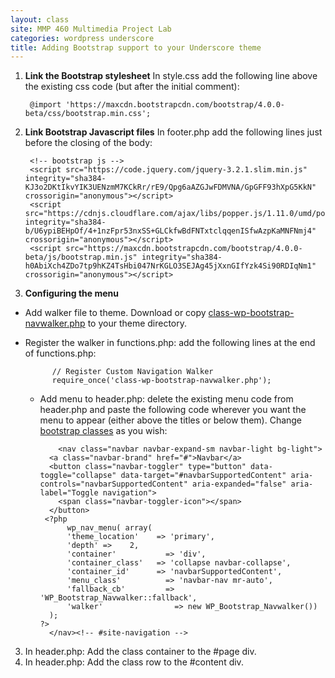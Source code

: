 ```yaml
---
layout: class
site: MMP 460 Multimedia Project Lab
categories: wordpress underscore
title: Adding Bootstrap support to your Underscore theme
---
```

1. **Link the Bootstrap stylesheet**
In style.css add the following line above the existing css code (but after the initial comment): 
  
        @import 'https://maxcdn.bootstrapcdn.com/bootstrap/4.0.0-beta/css/bootstrap.min.css';
  
2. **Link Bootstrap Javascript files**
In footer.php add the following lines just before the closing of the body:

        <!-- bootstrap js -->
        <script src="https://code.jquery.com/jquery-3.2.1.slim.min.js" integrity="sha384-KJ3o2DKtIkvYIK3UENzmM7KCkRr/rE9/Qpg6aAZGJwFDMVNA/GpGFF93hXpG5KkN" crossorigin="anonymous"></script>
        <script src="https://cdnjs.cloudflare.com/ajax/libs/popper.js/1.11.0/umd/popper.min.js" integrity="sha384-b/U6ypiBEHpOf/4+1nzFpr53nxSS+GLCkfwBdFNTxtclqqenISfwAzpKaMNFNmj4" crossorigin="anonymous"></script>
        <script src="https://maxcdn.bootstrapcdn.com/bootstrap/4.0.0-beta/js/bootstrap.min.js" integrity="sha384-h0AbiXch4ZDo7tp9hKZ4TsHbi047NrKGLO3SEJAg45jXxnGIfYzk4Si90RDIqNm1" crossorigin="anonymous"></script>

3. **Configuring the menu**
  - Add walker file to theme. Download or copy [class-wp-bootstrap-navwalker.php](https://github.com/wp-bootstrap/wp-bootstrap-navwalker/blob/v4/class-wp-bootstrap-navwalker.php) to your theme directory.
  - Register the walker in functions.php: add the following lines at the end of functions.php:
  
              // Register Custom Navigation Walker
              require_once('class-wp-bootstrap-navwalker.php');
        
    - Add menu to header.php: delete the existing menu code from header.php and paste the following code wherever you want the menu to appear (either above the titles or below them). Change [bootstrap classes](https://getbootstrap.com/docs/4.0/components/navbar/) as you wish:
  
        	  <nav class="navbar navbar-expand-sm navbar-light bg-light">
            <a class="navbar-brand" href="#">Navbar</a>
            <button class="navbar-toggler" type="button" data-toggle="collapse" data-target="#navbarSupportedContent" aria-         controls="navbarSupportedContent" aria-expanded="false" aria-label="Toggle navigation">
              <span class="navbar-toggler-icon"></span>
            </button>
           <?php
                wp_nav_menu( array(
                'theme_location'	=> 'primary',
                'depth'	=>    2,
                'container'			  => 'div',
                'container_class'	=> 'collapse navbar-collapse',
                'container_id'		=> 'navbarSupportedContent',
                'menu_class'		  => 'navbar-nav mr-auto',
                'fallback_cb'		  => 'WP_Bootstrap_Navwalker::fallback',
                'walker'			    => new WP_Bootstrap_Navwalker())
            );
          ?>
            </nav><!-- #site-navigation -->

3. In header.php: Add the class container to the #page div.
4. In header.php: Add the class row to the #content div.
